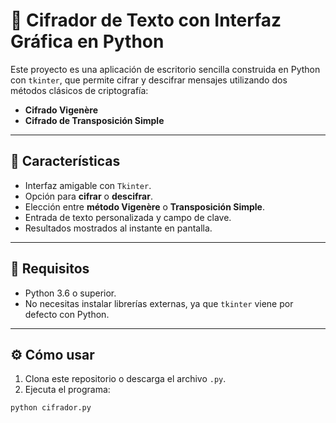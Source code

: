 # 🔐 Cifrador de Texto con Interfaz Gráfica en Python

Este proyecto es una aplicación de escritorio sencilla construida en Python con `tkinter`, que permite cifrar y descifrar mensajes utilizando dos métodos clásicos de criptografía:

- **Cifrado Vigenère**
- **Cifrado de Transposición Simple**

---

## 🚀 Características

- Interfaz amigable con `Tkinter`.
- Opción para **cifrar** o **descifrar**.
- Elección entre **método Vigenère** o **Transposición Simple**.
- Entrada de texto personalizada y campo de clave.
- Resultados mostrados al instante en pantalla.

---

## 🔧 Requisitos

- Python 3.6 o superior.
- No necesitas instalar librerías externas, ya que `tkinter` viene por defecto con Python.

---

## ⚙️ Cómo usar

1. Clona este repositorio o descarga el archivo `.py`.
2. Ejecuta el programa:

```bash
python cifrador.py
